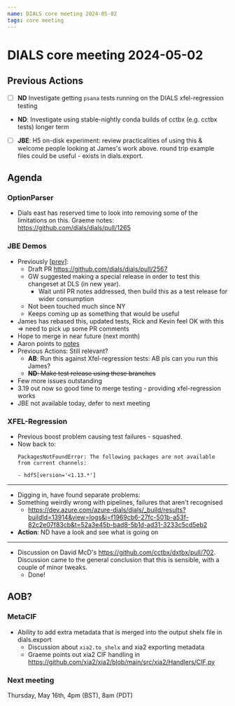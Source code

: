 ```yaml
---
name: DIALS core meeting 2024-05-02
tags: core meeting
---
```


# DIALS core meeting 2024-05-02

## Previous Actions

- [ ] **ND** Investigate getting `psana` tests running on the DIALS xfel-regression testing
- **ND**: Investigate using stable-nightly conda builds of cctbx (e.g. cctbx tests) longer term
- [ ] **JBE**: H5 on-disk experiment: review practicalities of using this & welcome people looking at James's work above. round trip example files could be useful - exists in dials.export.



## Agenda

### OptionParser
- Dials east has reserved time to look into removing some of the limitations on this. Graeme notes: https://github.com/dials/dials/pull/1265

### JBE Demos
- Previously [[prev](https://dials.github.io/kb/core/2024-04-04)]:
    - Draft PR https://github.com/dials/dials/pull/2567
    - GW suggested making a special release in order to test this changeset at DLS (in new year).
        - Wait until PR notes addressed, then build this as a test release for wider consumption
    - Not been touched much since NY
    - Keeps coming up as something that would be useful
- James has rebased this, updated tests, Rick and Kevin feel OK with this => need to pick up some PR comments
- Hope to merge in near future (next month)
- Aaron points to [notes](https://github.com/cctbx/cctbx_project/tree/master/xfel/conda_envs)
- Previous Actions: Still relevant?
    - **AB**: Run this against Xfel-regression tests: AB pls can you run this James?
    - ~~**ND**: Make test release using these branches~~
- Few more issues outstanding
- 3.19 out now so good time to merge testing - providing xfel-regression works
- JBE not available today, defer to next meeting

### XFEL-Regression

- Previous boost problem causing test failures - squashed.
- Now back to:
  ```
  PackagesNotFoundError: The following packages are not available from current channels:

  - hdf5[version='<1.13.*']
  ```

---
- Digging in, have found separate problems:
- Something weirdly wrong with pipelines, failures that aren't recognised
    - https://dev.azure.com/azure-dials/dials/_build/results?buildId=13914&view=logs&j=f1969cb6-27fc-501b-a53f-82c2e07f83cb&t=52a3e45b-bad8-5b1d-ad31-3233c5cd5eb2
- **Action**: ND have a look and see what is going on

---

- Discussion on David McD's https://github.com/cctbx/dxtbx/pull/702. Discussion came to the general conclusion that this is sensible, with a couple of minor tweaks.
    - Done!

## AOB?

### MetaCIF
- Ability to add extra metadata that is merged into the output shelx file in dials.export
    - Discussion about `xia2.to_shelx` and xia2 exporting metadata
    - Graeme points out xia2 CIF handling in https://github.com/xia2/xia2/blob/main/src/xia2/Handlers/CIF.py



### Next meeting

Thursday, May 16th, 4pm (BST), 8am (PDT)
